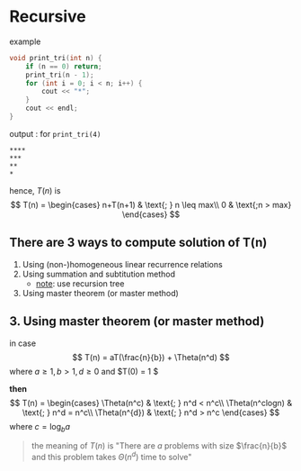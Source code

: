 # Recursive


example

```cpp
void print_tri(int n) {
    if (n == 0) return;
    print_tri(n - 1);
    for (int i = 0; i < n; i++) {
        cout << "*";
    }
    cout << endl;
}
```
output : for `print_tri(4)`
```
****
***
**
*
```
hence, $T(n)$ is 
$$
T(n) = \begin{cases}
n+T(n+1) & \text{; } n \leq max\\
0 & \text{;n > max}
\end{cases}
$$

## There are 3 ways to compute solution of T(n)

1. Using (non-)homogeneous linear recurrence relations 
1. Using summation and subtitution method
    - <u>note</u>: use recursion tree
1. Using master theorem (or master method)

## 3. Using master theorem (or master method)

in case
$$
T(n) = aT(\frac{n}{b}) + \Theta(n^d)
$$
where $a \geq 1, b > 1, d \geq 0$ and $T(0) = 1 $

**then**
$$
T(n) = \begin{cases}
\Theta(n^c) & \text{; } n^d < n^c\\
\Theta(n^clogn) & \text{; } n^d = n^c\\
\Theta(n^{d}) & \text{; } n^d > n^c
\end{cases}
$$
where $c = \log_b a$

>the meaning of $T(n)$ is "There are $a$ problems with size $\frac{n}{b}$ and this problem takes $\Theta(n^d)$ time to solve" 